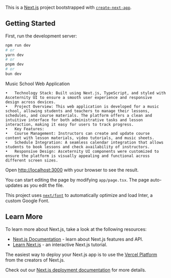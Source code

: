 This is a [Next.js](https://nextjs.org/) project bootstrapped with [`create-next-app`](https://github.com/vercel/next.js/tree/canary/packages/create-next-app).

## Getting Started

First, run the development server:

```bash
npm run dev
# or
yarn dev
# or
pnpm dev
# or
bun dev
```


Music School Web Application

	•	Technology Stack: Built using Next.js, TypeScript, and styled with Asceternity UI to ensure a smooth user experience and responsive design across devices.
	•	Project Overview: This web application is developed for a music school, allowing students and teachers to manage their lessons, schedules, and course materials. The platform offers a clean and intuitive interface for both administrative tasks and lesson interaction, making it easy for users to track progress.
	•	Key Features:
	•	Course Management: Instructors can create and update course content with lesson materials, video tutorials, and music sheets.
	•	Schedule Integration: A seamless calendar integration that allows students to book lessons and check availability of instructors.
	•	Responsive Design: Asceternity UI components were customized to ensure the platform is visually appealing and functional across different screen sizes.

Open [http://localhost:3000](http://localhost:3000) with your browser to see the result.

You can start editing the page by modifying `app/page.tsx`. The page auto-updates as you edit the file.

This project uses [`next/font`](https://nextjs.org/docs/basic-features/font-optimization) to automatically optimize and load Inter, a custom Google Font.

## Learn More

To learn more about Next.js, take a look at the following resources:

- [Next.js Documentation](https://nextjs.org/docs) - learn about Next.js features and API.
- [Learn Next.js](https://nextjs.org/learn) - an interactive Next.js tutorial.



The easiest way to deploy your Next.js app is to use the [Vercel Platform](https://vercel.com/new?utm_medium=default-template&filter=next.js&utm_source=create-next-app&utm_campaign=create-next-app-readme) from the creators of Next.js.

Check out our [Next.js deployment documentation](https://nextjs.org/docs/deployment) for more details.
